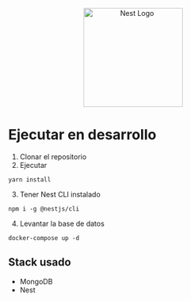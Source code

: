 <p align="center">
  <a href="http://nestjs.com/" target="blank"><img src="https://nestjs.com/img/logo-small.svg" width="200" alt="Nest Logo" /></a>
</p>

# Ejecutar en desarrollo

1. Clonar el repositorio
2. Ejecutar
```
yarn install
```
3.  Tener Nest CLI instalado

```
npm i -g @nestjs/cli
```

4. Levantar la base de datos

```
docker-compose up -d
```

## Stack usado
* MongoDB
* Nest